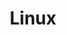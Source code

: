 ---
title: Linux
descripton: Tutorials on the topic of Linux
menu:
  sidebar:
    name: Linux
    identifier: linux
    weight: 100
tags: ["linux"]
categories: ["Tutorials"]
---